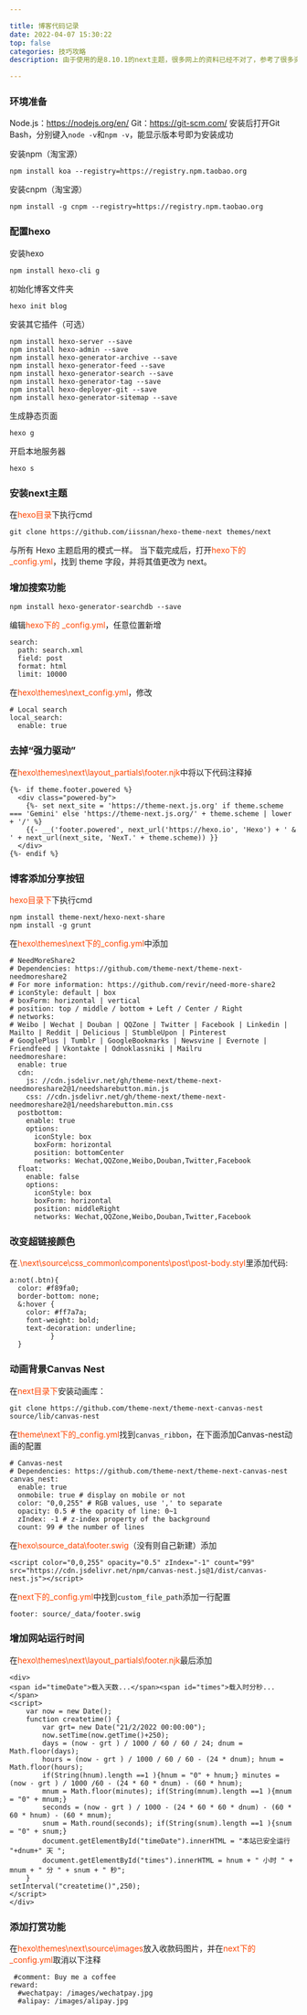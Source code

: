 ```yaml
---

title: 博客代码记录
date: 2022-04-07 15:30:22
top: false
categories: 技巧攻略
description: 由于使用的是8.10.1的next主题，很多网上的资料已经不对了，参考了很多资料，人老了记不下来，特此记录一下。

---
```


### 环境准备
Node.js：https://nodejs.org/en/
Git：https://git-scm.com/
安装后打开Git Bash，分别键入`node -v`和`npm -v`，能显示版本号即为安装成功

安装npm（淘宝源）
```
npm install koa --registry=https://registry.npm.taobao.org
```
安装cnpm（淘宝源）
```
npm install -g cnpm --registry=https://registry.npm.taobao.org
```

### 配置hexo
安装hexo
```
npm install hexo-cli g
```
初始化博客文件夹
```
hexo init blog
```
安装其它插件（可选）
```
npm install hexo-server --save
npm install hexo-admin --save
npm install hexo-generator-archive --save
npm install hexo-generator-feed --save
npm install hexo-generator-search --save
npm install hexo-generator-tag --save
npm install hexo-deployer-git --save
npm install hexo-generator-sitemap --save
```
生成静态页面
```
hexo g
```
开启本地服务器
```
hexo s
```
### 安装next主题
在<font color=#FF4500>hexo目录</font>下执行cmd
```
git clone https://github.com/iissnan/hexo-theme-next themes/next
```
与所有 Hexo 主题启用的模式一样。 当下载完成后，打开<font color=#FF4500>hexo下的 _config.yml</font>，找到 theme 字段，并将其值更改为 next。

### 增加搜索功能
```
npm install hexo-generator-searchdb --save
```
编辑<font color=#FF4500>hexo下的 _config.yml</font>，任意位置新增
```
search:
  path: search.xml
  field: post
  format: html
  limit: 10000
```
在<font color=#FF4500>hexo\themes\next\_config.yml</font>，修改
```
# Local search
local_search:
  enable: true
```

### 去掉“强力驱动”
在<font color=#FF4500>hexo\themes\next\layout\_partials\footer.njk</font>中将以下代码注释掉
```
{%- if theme.footer.powered %}
  <div class="powered-by">
    {%- set next_site = 'https://theme-next.js.org' if theme.scheme === 'Gemini' else 'https://theme-next.js.org/' + theme.scheme | lower + '/' %}
    {{- __('footer.powered', next_url('https://hexo.io', 'Hexo') + ' & ' + next_url(next_site, 'NexT.' + theme.scheme)) }}
  </div>
{%- endif %}
```

### 博客添加分享按钮
<font color=#FF4500>hexo目录下</font>下执行cmd
```
npm install theme-next/hexo-next-share
npm install -g grunt
```
在<font color=#FF4500>hexo\themes\next下的_config.yml</font>中添加
```
# NeedMoreShare2
# Dependencies: https://github.com/theme-next/theme-next-needmoreshare2
# For more information: https://github.com/revir/need-more-share2
# iconStyle: default | box
# boxForm: horizontal | vertical
# position: top / middle / bottom + Left / Center / Right
# networks:
# Weibo | Wechat | Douban | QQZone | Twitter | Facebook | Linkedin | Mailto | Reddit | Delicious | StumbleUpon | Pinterest
# GooglePlus | Tumblr | GoogleBookmarks | Newsvine | Evernote | Friendfeed | Vkontakte | Odnoklassniki | Mailru
needmoreshare:
  enable: true
  cdn:
    js: //cdn.jsdelivr.net/gh/theme-next/theme-next-needmoreshare2@1/needsharebutton.min.js
    css: //cdn.jsdelivr.net/gh/theme-next/theme-next-needmoreshare2@1/needsharebutton.min.css
  postbottom:
    enable: true
    options:
      iconStyle: box
      boxForm: horizontal
      position: bottomCenter
      networks: Wechat,QQZone,Weibo,Douban,Twitter,Facebook
  float:
    enable: false
    options:
      iconStyle: box
      boxForm: horizontal
      position: middleRight
      networks: Wechat,QQZone,Weibo,Douban,Twitter,Facebook

```

### 改变超链接颜色
在<font color=#FF4500>.\next\source\css\_common\components\post\post-body.styl</font>里添加代码:
```
a:not(.btn){
  color: #f89fa0;
  border-bottom: none;
  &:hover {
	color: #ff7a7a;
	font-weight: bold;
	text-decoration: underline;
  		  }
  }
```
### 动画背景Canvas Nest
在<font color=#FF4500>next目录下</font>安装动画库：
```
git clone https://github.com/theme-next/theme-next-canvas-nest source/lib/canvas-nest
```
在<font color=#FF4500>theme\next下的_config.yml</font>找到`canvas_ribbon`，在下面添加Canvas-nest动画的配置
```
# Canvas-nest
# Dependencies: https://github.com/theme-next/theme-next-canvas-nest
canvas_nest:
  enable: true
  onmobile: true # display on mobile or not
  color: "0,0,255" # RGB values, use ',' to separate
  opacity: 0.5 # the opacity of line: 0~1
  zIndex: -1 # z-index property of the background
  count: 99 # the number of lines
```
在<font color=#FF4500>hexo\source\_data\footer.swig</font>（没有则自己新建）添加
```
<script color="0,0,255" opacity="0.5" zIndex="-1" count="99" src="https://cdn.jsdelivr.net/npm/canvas-nest.js@1/dist/canvas-nest.js"></script>
```
在<font color=#FF4500>next下的_config.yml</font>中找到`custom_file_path`添加一行配置
```
footer: source/_data/footer.swig
```

### 增加网站运行时间
在<font color=#FF4500>hexo\themes\next\layout\_partials\footer.njk</font>最后添加
```
<div>
<span id="timeDate">载入天数...</span><span id="times">载入时分秒...</span>
<script>
    var now = new Date();
    function createtime() {
        var grt= new Date("21/2/2022 00:00:00");
        now.setTime(now.getTime()+250);
        days = (now - grt ) / 1000 / 60 / 60 / 24; dnum = Math.floor(days);
        hours = (now - grt ) / 1000 / 60 / 60 - (24 * dnum); hnum = Math.floor(hours);
        if(String(hnum).length ==1 ){hnum = "0" + hnum;} minutes = (now - grt ) / 1000 /60 - (24 * 60 * dnum) - (60 * hnum);
        mnum = Math.floor(minutes); if(String(mnum).length ==1 ){mnum = "0" + mnum;}
        seconds = (now - grt ) / 1000 - (24 * 60 * 60 * dnum) - (60 * 60 * hnum) - (60 * mnum);
        snum = Math.round(seconds); if(String(snum).length ==1 ){snum = "0" + snum;}
        document.getElementById("timeDate").innerHTML = "本站已安全运行 "+dnum+" 天 ";
        document.getElementById("times").innerHTML = hnum + " 小时 " + mnum + " 分 " + snum + " 秒";
    }
setInterval("createtime()",250);
</script>
</div>
```

### 添加打赏功能
在<font color=#FF4500>hexo\themes\next\source\images</font>放入收款码图片，并在<font color=#FF4500>next下的_config.yml</font>取消以下注释
```
 #comment: Buy me a coffee
reward:
  #wechatpay: /images/wechatpay.jpg
  #alipay: /images/alipay.jpg

```